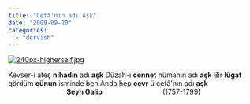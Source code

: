 ```yaml
---
title: "Cefâ'nın adı Aşk"
date: "2008-09-20"
categories: 
  - "dervish"
---
```


[![240px-higherself.jpg](/uploads/2008/09/240px-higherself.jpg)](/uploads/2008/09/240px-higherself.jpg "240px-higherself.jpg")

Kevser-i ateş **nihadın** adı **aşk** Düzah-ı **cennet** nümanın adı **aşk** Bir **lügat** gördüm **cünun** isminde ben Anda hep **cevr** ü cefâ'nın adı **aşk**                               **Şeyh Galip**                               (1757-1799)
